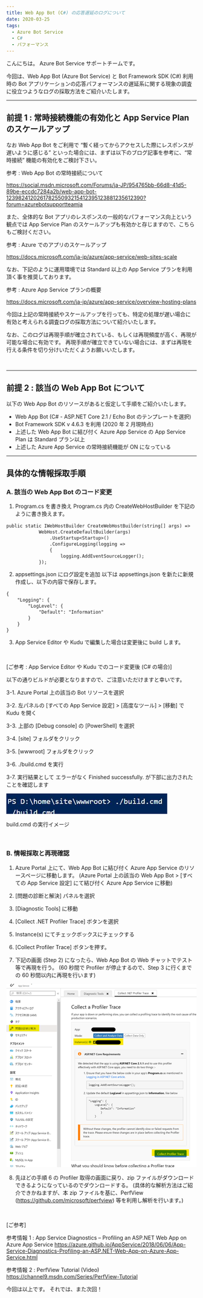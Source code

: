 ```yaml
---
title: Web App Bot (C#) の応答遅延のログについて
date: 2020-03-25
tags: 
  - Azure Bot Service
  - C#
  - パフォーマンス
---
```


こんにちは。
Azure Bot Service サポートチームです。

今回は、Web App Bot (Azure Bot Service) と Bot Framework SDK (C#) 利用時の Bot アプリケーションの応答パフォーマンスの遅延系に関する現象の調査に役立つようなログの採取方法をご紹介いたします。

---

## 前提 1 : 常時接続機能の有効化と App Service Plan のスケールアップ

なお Web App Bot をご利用で “暫く経ってからアクセスした際にレスポンスが遅いように感じる”
といった場合には、まずは以下のブログ記事を参考に、“常時接続” 機能の有効化をご検討下さい。

参考 : Web App Bot の常時接続について

https://social.msdn.microsoft.com/Forums/ja-JP/954765bb-66d8-41d5-89be-eccdc7284a2b/web-app-bot-123982412026178255093215412395123881235612390?forum=azurebotsupportteamja

また、全体的な Bot アプリのレスポンスの一般的なパフォーマンス向上という観点では
App Service Plan のスケールアップも有効かと存じますので、こちらもご検討ください。

参考 : Azure でのアプリのスケールアップ

https://docs.microsoft.com/ja-jp/azure/app-service/web-sites-scale

なお、下記のように運用環境では Standard 以上の App Service プランを利用頂く事を推奨しております。

参考 : Azure App Service プランの概要

https://docs.microsoft.com/ja-jp/azure/app-service/overview-hosting-plans

今回は上記の常時接続やスケールアップを行っても、特定の処理が遅い場合に
有効と考えられる調査ログの採取方法について紹介いたします。

なお、このログは再現手順が確立されている、もしくは再現頻度が高く、再現が可能な場合に有効です。
再現手順が確立できていない場合には、まずは再現を行える条件を切り分けいただくようお願いいたします。

<br />

---

## 前提 2 : 該当の Web App Bot について
以下の Web App Bot のリソースがあると仮定して手順をご紹介いたします。

-	Web App Bot (C# - ASP.NET Core 2.1 / Echo Bot のテンプレートを選択)
-	Bot Framework SDK v 4.6.3 を利用 (2020 年 2 月現時点)
-	上述した Web App Bot に結び付く Azure App Service の App Service Plan は Standard プラン以上
-	上述した Azure App Service の常時接続機能が ON になっている

---
## 具体的な情報採取手順

### A. 該当の Web App Bot のコード変更

1. Program.cs を書き換え
Program.cs 内の CreateWebHostBuilder を下記のように書き換えます。

```
public static IWebHostBuilder CreateWebHostBuilder(string[] args) =>
            WebHost.CreateDefaultBuilder(args)
                .UseStartup<Startup>()
                .ConfigureLogging(logging =>
                {
                    logging.AddEventSourceLogger();
            });
```

2. appsettings.json にログ設定を追加
以下は appsettings.json を新たに新規作成し、以下の内容で保存します。

```
{
    "Logging": {
        "LogLevel": {
            "Default": "Information"
        }
    }
}
```

3. App Service Editor や Kudu で編集した場合は変更後に build します。

<br />

[ご参考 : App Service Editor や Kudu でのコード変更後 (C# の場合)]

以下の通りビルドが必要となりますので、ご注意いただけますと幸いです。

3-1. Azure Portal 上の該当の Bot リソースを選択

3-2. 左パネルの [すべての App Service 設定] > [高度なツール] > [移動] で Kudu を開く

3-3. 上部の [Debug console] の [PowerShell] を選択

3-4. [site] フォルダをクリック

3-5. [wwwroot] フォルダをクリック

3-6.   ./build.cmd を実行

3-7. 実行結果として エラーがなく Finished successfully. が下部に出力されたことを確認します 

![BuildCmd](./bot-cs-performance/buildcmd.png)

build.cmd の実行イメージ

<br />

### B. 情報採取と再現確認

1. Azure Portal 上にて、Web App Bot に結び付く Azure App Service のリソースページに移動します。
(Azure Portal 上の該当の Web App Bot > [すべての App Service 設定] にて結び付く Azure App Service に移動)
2. [問題の診断と解決] パネルを選択
3. [Diagnostic Tools] に移動
4. [Collect .NET Profiler Trace] ボタンを選択
5. Instance(s) にてチェックボックスにチェックする
6. [Collect Profiler Trace] ボタンを押す。

7. 下記の画面 (Step 2) になったら、Web App Bot の Web チャットでテスト 等で再現を行う。
(60 秒間で Profiler が停止するので、Step 3 に行くまでの 60 秒間以内に再現を行います)

![Step2](./bot-cs-performance/profiler.png)

8. 先ほどの手順 6 の Profiler 取得の画面に戻り、zip ファイルがダウンロードできるようになっているのでダウンロードする。
(具体的な解析方法はご紹介できかねますが、本 zip ファイルを基に、PerfView (https://github.com/microsoft/perfview) 等を利用し解析を行います。)

<br />

[ご参考]

参考情報 1 : App Service Diagnostics – Profiling an ASP.NET Web App on Azure App Service
https://azure.github.io/AppService/2018/06/06/App-Service-Diagnostics-Profiling-an-ASP.NET-Web-App-on-Azure-App-Service.html

参考情報 2 : PerfView Tutorial (Video)
https://channel9.msdn.com/Series/PerfView-Tutorial


今回は以上です。 それでは、また次回！

